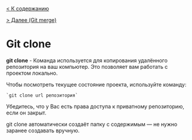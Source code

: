 
[< К содержанию](readme.md) 

[ > Далее (Git merge)](./merge.md)


 # Git clone

**git clone** - Команда используется для копирования удалённого репозитория на ваш компьютер. Это позволяет вам работать с проектом локально.
 

Чтобы посмотреть текущее состояние проекта, используйте команду:

```bash=
`git clone url репозитория`
```

Убедитесь, что у Вас есть права доступа к приватному репозиторию, если он закрыт.

git clone автоматически создаёт папку с содержимым — не нужно заранее создавать вручную.

